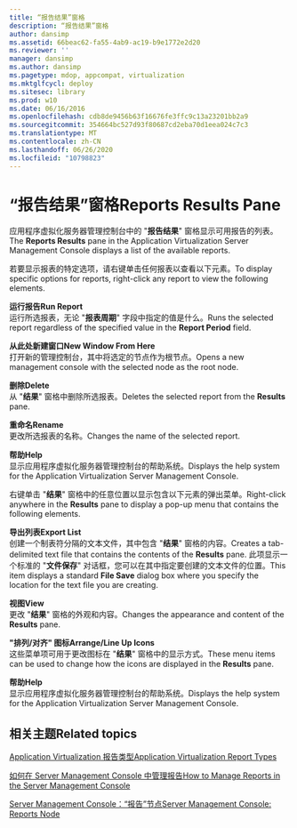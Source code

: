 ```yaml
---
title: “报告结果”窗格
description: “报告结果”窗格
author: dansimp
ms.assetid: 66beac62-fa55-4ab9-ac19-b9e1772e2d20
ms.reviewer: ''
manager: dansimp
ms.author: dansimp
ms.pagetype: mdop, appcompat, virtualization
ms.mktglfcycl: deploy
ms.sitesec: library
ms.prod: w10
ms.date: 06/16/2016
ms.openlocfilehash: cdb8de9456b63f16676fe3ffc9c13a23201bb2a9
ms.sourcegitcommit: 354664bc527d93f80687cd2eba70d1eea024c7c3
ms.translationtype: MT
ms.contentlocale: zh-CN
ms.lasthandoff: 06/26/2020
ms.locfileid: "10798823"
---
```

# <span data-ttu-id="9cf1a-103">“报告结果”窗格</span><span class="sxs-lookup"><span data-stu-id="9cf1a-103">Reports Results Pane</span></span>


<span data-ttu-id="9cf1a-104">应用程序虚拟化服务器管理控制台中的 "**报告结果**" 窗格显示可用报告的列表。</span><span class="sxs-lookup"><span data-stu-id="9cf1a-104">The **Reports Results** pane in the Application Virtualization Server Management Console displays a list of the available reports.</span></span>

<span data-ttu-id="9cf1a-105">若要显示报表的特定选项，请右键单击任何报表以查看以下元素。</span><span class="sxs-lookup"><span data-stu-id="9cf1a-105">To display specific options for reports, right-click any report to view the following elements.</span></span>

<a href="" id="run-report"></a>**<span data-ttu-id="9cf1a-106">运行报告</span><span class="sxs-lookup"><span data-stu-id="9cf1a-106">Run Report</span></span>**  
<span data-ttu-id="9cf1a-107">运行所选报表，无论 "**报表周期**" 字段中指定的值是什么。</span><span class="sxs-lookup"><span data-stu-id="9cf1a-107">Runs the selected report regardless of the specified value in the **Report Period** field.</span></span>

<a href="" id="new-window-from-here"></a>**<span data-ttu-id="9cf1a-108">从此处新建窗口</span><span class="sxs-lookup"><span data-stu-id="9cf1a-108">New Window From Here</span></span>**  
<span data-ttu-id="9cf1a-109">打开新的管理控制台，其中将选定的节点作为根节点。</span><span class="sxs-lookup"><span data-stu-id="9cf1a-109">Opens a new management console with the selected node as the root node.</span></span>

<a href="" id="delete"></a>**<span data-ttu-id="9cf1a-110">删除</span><span class="sxs-lookup"><span data-stu-id="9cf1a-110">Delete</span></span>**  
<span data-ttu-id="9cf1a-111">从 "**结果**" 窗格中删除所选报表。</span><span class="sxs-lookup"><span data-stu-id="9cf1a-111">Deletes the selected report from the **Results** pane.</span></span>

<a href="" id="rename"></a>**<span data-ttu-id="9cf1a-112">重命名</span><span class="sxs-lookup"><span data-stu-id="9cf1a-112">Rename</span></span>**  
<span data-ttu-id="9cf1a-113">更改所选报表的名称。</span><span class="sxs-lookup"><span data-stu-id="9cf1a-113">Changes the name of the selected report.</span></span>

<a href="" id="help"></a>**<span data-ttu-id="9cf1a-114">帮助</span><span class="sxs-lookup"><span data-stu-id="9cf1a-114">Help</span></span>**  
<span data-ttu-id="9cf1a-115">显示应用程序虚拟化服务器管理控制台的帮助系统。</span><span class="sxs-lookup"><span data-stu-id="9cf1a-115">Displays the help system for the Application Virtualization Server Management Console.</span></span>

<span data-ttu-id="9cf1a-116">右键单击 "**结果**" 窗格中的任意位置以显示包含以下元素的弹出菜单。</span><span class="sxs-lookup"><span data-stu-id="9cf1a-116">Right-click anywhere in the **Results** pane to display a pop-up menu that contains the following elements.</span></span>

<a href="" id="export-list"></a>**<span data-ttu-id="9cf1a-117">导出列表</span><span class="sxs-lookup"><span data-stu-id="9cf1a-117">Export List</span></span>**  
<span data-ttu-id="9cf1a-118">创建一个制表符分隔的文本文件，其中包含 "**结果**" 窗格的内容。</span><span class="sxs-lookup"><span data-stu-id="9cf1a-118">Creates a tab-delimited text file that contains the contents of the **Results** pane.</span></span> <span data-ttu-id="9cf1a-119">此项显示一个标准的 "**文件保存**" 对话框，您可以在其中指定要创建的文本文件的位置。</span><span class="sxs-lookup"><span data-stu-id="9cf1a-119">This item displays a standard **File Save** dialog box where you specify the location for the text file you are creating.</span></span>

<a href="" id="view"></a>**<span data-ttu-id="9cf1a-120">视图</span><span class="sxs-lookup"><span data-stu-id="9cf1a-120">View</span></span>**  
<span data-ttu-id="9cf1a-121">更改 "**结果**" 窗格的外观和内容。</span><span class="sxs-lookup"><span data-stu-id="9cf1a-121">Changes the appearance and content of the **Results** pane.</span></span>

<a href="" id="arrange-line-up-icons"></a>**<span data-ttu-id="9cf1a-122">"排列/对齐" 图标</span><span class="sxs-lookup"><span data-stu-id="9cf1a-122">Arrange/Line Up Icons</span></span>**  
<span data-ttu-id="9cf1a-123">这些菜单项可用于更改图标在 "**结果**" 窗格中的显示方式。</span><span class="sxs-lookup"><span data-stu-id="9cf1a-123">These menu items can be used to change how the icons are displayed in the **Results** pane.</span></span>

<a href="" id="help"></a>**<span data-ttu-id="9cf1a-124">帮助</span><span class="sxs-lookup"><span data-stu-id="9cf1a-124">Help</span></span>**  
<span data-ttu-id="9cf1a-125">显示应用程序虚拟化服务器管理控制台的帮助系统。</span><span class="sxs-lookup"><span data-stu-id="9cf1a-125">Displays the help system for the Application Virtualization Server Management Console.</span></span>

## <span data-ttu-id="9cf1a-126">相关主题</span><span class="sxs-lookup"><span data-stu-id="9cf1a-126">Related topics</span></span>


[<span data-ttu-id="9cf1a-127">Application Virtualization 报告类型</span><span class="sxs-lookup"><span data-stu-id="9cf1a-127">Application Virtualization Report Types</span></span>](application-virtualization-report-types.md)

[<span data-ttu-id="9cf1a-128">如何在 Server Management Console 中管理报告</span><span class="sxs-lookup"><span data-stu-id="9cf1a-128">How to Manage Reports in the Server Management Console</span></span>](how-to-manage-reports-in-the-server-management-console.md)

[<span data-ttu-id="9cf1a-129">Server Management Console：“报告”节点</span><span class="sxs-lookup"><span data-stu-id="9cf1a-129">Server Management Console: Reports Node</span></span>](server-management-console-reports-node.md)

 

 





